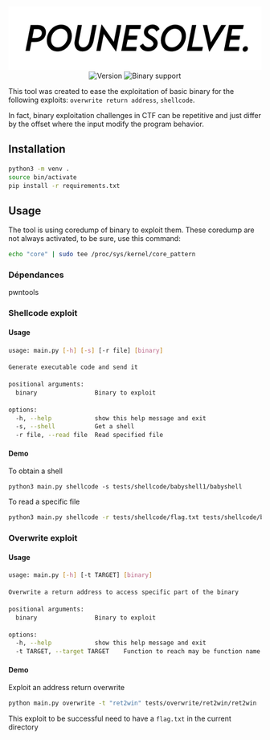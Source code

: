 <div align="center">
	<img alt="Logo" src="assets/pounesolve.png" />
</div>
<div align="center">
	<img alt="Version" src="https://img.shields.io/badge/version-1.0-blue" />
	<img alt="Binary support" src="https://img.shields.io/badge/binary%20support-i386%2Famd64-success" />
</div>


This tool was created to ease the exploitation of basic binary for the following exploits: `overwrite return address`, `shellcode`.

In fact, binary exploitation challenges in CTF can be repetitive and just differ by the offset where the input modify the program behavior. 



## Installation

```bash
python3 -m venv .
source bin/activate
pip install -r requirements.txt
```



## Usage


The tool is using coredump of binary to exploit them. These coredump are not always activated, to be sure, use this command:

```bash
echo "core" | sudo tee /proc/sys/kernel/core_pattern
```

### Dépendances

pwntools



### Shellcode exploit

#### Usage

```bash
usage: main.py [-h] [-s] [-r file] [binary]

Generate executable code and send it

positional arguments:
  binary                Binary to exploit

options:
  -h, --help            show this help message and exit
  -s, --shell           Get a shell
  -r file, --read file  Read specified file
```



#### Demo

To obtain a shell

```
python3 main.py shellcode -s tests/shellcode/babyshell1/babyshell
```

To read a specific file

```bash
python3 main.py shellcode -r tests/shellcode/flag.txt tests/shellcode/babyshell1/babyshell
```



### Overwrite exploit

#### Usage

```bash
usage: main.py [-h] [-t TARGET] [binary]

Overwrite a return address to access specific part of the binary

positional arguments:
  binary                Binary to exploit

options:
  -h, --help            show this help message and exit
  -t TARGET, --target TARGET    Function to reach may be function name or address
```



#### Demo

Exploit an address return overwrite

```bash
python main.py overwrite -t "ret2win" tests/overwrite/ret2win/ret2win
```

This exploit to be successful need to have a `flag.txt` in the current directory
